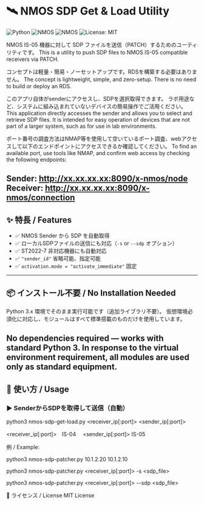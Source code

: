 # 🛰️ NMOS SDP Get & Load Utility

![Python](https://img.shields.io/badge/python-3.6%2B-blue.svg)
![NMOS](https://img.shields.io/badge/NMOS-IS--04-informational)
![NMOS](https://img.shields.io/badge/NMOS-IS--05-informational)
![License: MIT](https://img.shields.io/badge/license-MIT-green)

NMOS IS-05 機器に対して SDP ファイルを送信（PATCH）するためのユーティリティです。
This is a utility to push SDP files to NMOS IS-05 compatible receivers via PATCH.

コンセプトは軽量・簡易・ノーセットアップです。RDSを構築する必要はありません。
The concept is lightweight, simple, and zero-setup.
There is no need to build or deploy an RDS.

このアプリ自体がsenderにアクセスし、SDPを選択取得できます。
ラボ用途など、システムに組み込まれていないデバイスの簡易操作でご活用ください。
This application directly accesses the sender and allows you to select and retrieve SDP files.
It is intended for easy operation of devices that are not part of a larger system, such as for use in lab environments.

ポート番号の調査方法はNMAP等を使用して空いているポート調査、webアクセスして以下のエンドポイントにアクセスできるか確認してください。
To find an available port, use tools like NMAP, and confirm web access by checking the following endpoints:


Sender: http://xx.xx.xx.xx:8090/x-nmos/node
Receiver: http://xx.xx.xx.xx:8090/x-nmos/connection
---

## ✨ 特長 / Features

- ✅ NMOS Sender から SDP を自動取得
- ✅ ローカルSDPファイルの送信にも対応（`-s` or `--sdp` オプション）
- ✅ ST2022-7 非対応機器にも自動対応
- ✅ `"sender_id"` 省略可能、指定可能
- ✅ `activation.mode = "activate_immediate"` 固定

---

## 📦 インストール不要 / No Installation Needed

Python 3.x 環境でそのまま実行可能です（追加ライブラリ不要）。
仮想環境必須化に対応し、モジュールはすべて標準搭載のものだけを使用しています。

No dependencies required — works with standard Python 3.
In response to the virtual environment requirement, all modules are used only as standard equipment.
---

## 🚀 使い方 / Usage

### ▶️ SenderからSDPを取得して送信（自動）

python3 nmos-sdp-get-load.py <receiver_ip[:port]> <sender_ip[:port]>

<receiver_ip[:port]>　IS-04　
<sender_ip[:port]>    IS-05

例 / Example:

python3 nmos-sdp-patcher.py 10.1.2.20 10.1.2.10

python3 nmos-sdp-patcher.py <receiver_ip[:port]> -s <sdp_file>

python3 nmos-sdp-patcher.py <receiver_ip[:port]> --sdp <sdp_file>

📄 ライセンス / License
MIT License
